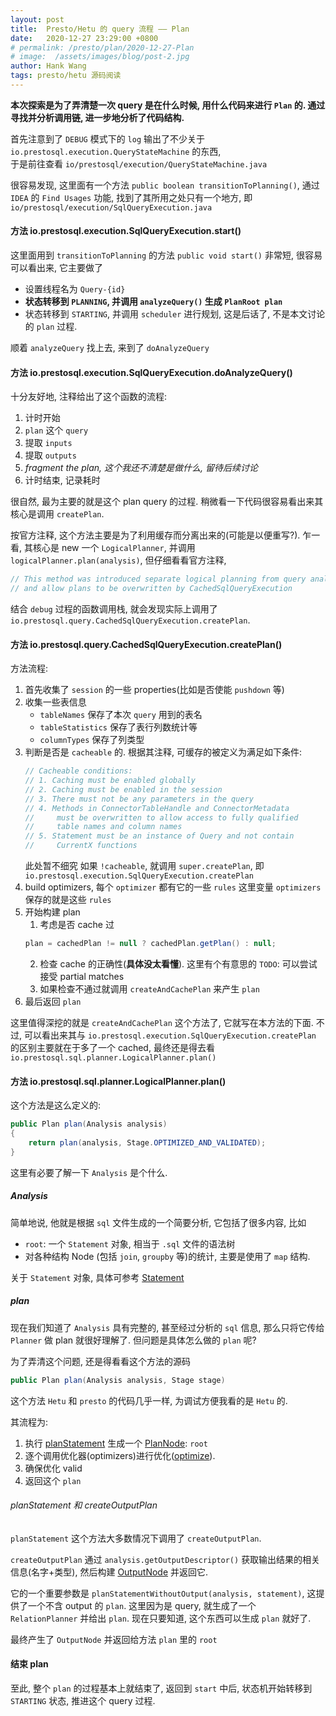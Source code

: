 ```yaml
---
layout: post
title:  Presto/Hetu 的 query 流程 —— Plan
date:   2020-12-27 23:29:00 +0800
# permalink: /presto/plan/2020-12-27-Plan
# image:  /assets/images/blog/post-2.jpg
author: Hank Wang
tags: presto/hetu 源码阅读
---
```


  
**本次探索是为了弄清楚一次 query 是在什么时候, 用什么代码来进行 `Plan` 的. 通过寻找并分析调用链, 进一步地分析了代码结构.**

首先注意到了 `DEBUG` 模式下的 `log` 输出了不少关于 `io.prestosql.execution.QueryStateMachine` 的东西,  
于是前往查看 `io/prestosql/execution/QueryStateMachine.java`  

很容易发现, 这里面有一个方法 `public boolean transitionToPlanning()`, 通过 `IDEA` 的 `Find Usages` 功能, 找到了其所用之处只有一个地方, 即 `io/prestosql/execution/SqlQueryExecution.java`

#### 方法 io.prestosql.execution.SqlQueryExecution.start()

这里面用到 `transitionToPlanning` 的方法 `public void start()` 非常短, 很容易可以看出来, 它主要做了
- 设置线程名为 `Query-{id}`
- **状态转移到 `PLANNING`, 并调用 `analyzeQuery()` 生成 `PlanRoot plan`**
- 状态转移到 `STARTING`, 并调用 `scheduler` 进行规划, 这是后话了, 不是本文讨论的 `plan` 过程.

顺着 `analyzeQuery` 找上去, 来到了 `doAnalyzeQuery`

#### 方法 io.prestosql.execution.SqlQueryExecution.doAnalyzeQuery()

十分友好地, 注释给出了这个函数的流程:
1. 计时开始
2. `plan` 这个 `query`
3. 提取 `inputs`
4. 提取 `outputs`
5. *fragment the plan, 这个我还不清楚是做什么, 留待后续讨论*
6. 计时结束, 记录耗时

很自然, 最为主要的就是这个 plan query 的过程. 稍微看一下代码很容易看出来其核心是调用 `createPlan`.

按官方注释, 这个方法主要是为了利用缓存而分离出来的(可能是以便重写?). 乍一看, 其核心是 new 一个 `LogicalPlanner`, 并调用 `logicalPlanner.plan(analysis)`, 但仔细看看官方注释,
```java
// This method was introduced separate logical planning from query analyzing stage
// and allow plans to be overwritten by CachedSqlQueryExecution
```
结合 `debug` 过程的函数调用栈, 就会发现实际上调用了 `io.prestosql.query.CachedSqlQueryExecution.createPlan`.

#### 方法 io.prestosql.query.CachedSqlQueryExecution.createPlan()

方法流程:
1. 首先收集了 `session` 的一些 properties(比如是否使能 `pushdown` 等)
2. 收集一些表信息
    - `tableNames` 保存了本次 `query` 用到的表名
    - `tableStatistics` 保存了表行列数统计等
    - `columnTypes` 保存了列类型
3. 判断是否是 `cacheable` 的. 根据其注释, 可缓存的被定义为满足如下条件:
    ```java
    // Cacheable conditions:
    // 1. Caching must be enabled globally
    // 2. Caching must be enabled in the session
    // 3. There must not be any parameters in the query
    // 4. Methods in ConnectorTableHandle and ConnectorMetadata 
    //     must be overwritten to allow access to fully qualified 
    //     table names and column names
    // 5. Statement must be an instance of Query and not contain 
    //     CurrentX functions
    ```
    此处暂不细究
    如果 `!cacheable`, 就调用 `super.createPlan`, 即 `io.prestosql.execution.SqlQueryExecution.createPlan`
4. build optimizers, 每个 `optimizer` 都有它的一些 `rules`
    这里变量 `optimizers` 保存的就是这些 `rules`
5. 开始构建 plan
    1. 考虑是否 cache 过
    ```java
    plan = cachedPlan != null ? cachedPlan.getPlan() : null;
    ```
    2. 检查 cache 的正确性(**具体没太看懂**).
    这里有个有意思的 `TODO`: 可以尝试接受 partial matches
    3. 如果检查不通过就调用 `createAndCachePlan` 来产生 `plan`
6. 最后返回 `plan`

这里值得深挖的就是 `createAndCachePlan` 这个方法了, 它就写在本方法的下面. 不过, 可以看出来其与 `io.prestosql.execution.SqlQueryExecution.createPlan` 的区别主要就在于多了一个 cached, 最终还是得去看 `io.prestosql.sql.planner.LogicalPlanner.plan()`

#### 方法 io.prestosql.sql.planner.LogicalPlanner.plan()

这个方法是这么定义的:
```java
public Plan plan(Analysis analysis)
{
    return plan(analysis, Stage.OPTIMIZED_AND_VALIDATED);
}
```

这里有必要了解一下 `Analysis` 是个什么.
##### Analysis

简单地说, 他就是根据 `sql` 文件生成的一个简要分析, 它包括了很多内容, 比如
- `root`: 一个 `Statement` 对象, 相当于 `.sql` 文件的语法树
- 对各种结构 Node (包括 `join`, `groupby` 等)的统计, 主要是使用了 `map` 结构.

关于 `Statement` 对象, 具体可参考 [Statement](../DataStructures/2020-12-27-Statement#Statement)

##### plan

现在我们知道了 `Analysis` 具有完整的, 甚至经过分析的 `sql` 信息, 那么只将它传给 `Planner` 做 plan 就很好理解了. 但问题是具体怎么做的 `plan` 呢?

为了弄清这个问题, 还是得看看这个方法的源码
```java
public Plan plan(Analysis analysis, Stage stage)
```
这个方法 `Hetu` 和 `presto` 的代码几乎一样, 为调试方便我看的是 `Hetu` 的.

其流程为:
1. 执行 [planStatement](#planStatement) 生成一个 [PlanNode](../DataStructures/2020-12-27-PlanNode#PlanNode): `root`
2. 逐个调用优化器(optimizers)进行优化([optimize](2020-12-27-Optimizer)).
3. 确保优化 valid
4. 返回这个 `plan`

###### planStatement 和 createOutputPlan <p id="planStatement">

`planStatement` 这个方法大多数情况下调用了 `createOutputPlan`.

`createOutputPlan` 通过 `analysis.getOutputDescriptor()` 获取输出结果的相关信息(名字+类型), 然后构建 [OutputNode](../DataStructures/2020-12-27-PlanNode#OutputNode) 并返回它.

它的一个重要参数是 `planStatementWithoutOutput(analysis, statement)`, 这提供了一个不含 output 的 `plan`. 这里因为是 query, 就生成了一个 `RelationPlanner` 并给出 `plan`. 现在只要知道, 这个东西可以生成 `plan` 就好了.

最终产生了 `OutputNode` 并返回给方法 `plan` 里的 `root`

#### 结束 plan

至此, 整个 `plan` 的过程基本上就结束了, 返回到 `start` 中后, 状态机开始转移到 `STARTING` 状态, 推进这个 query 过程.